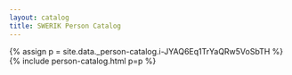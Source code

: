 ```yaml
---
layout: catalog
title: SWERIK Person Catalog
---
```

{% assign p = site.data._person-catalog.i-JYAQ6Eq1TrYaQRw5VoSbTH %}
{% include person-catalog.html p=p %}


